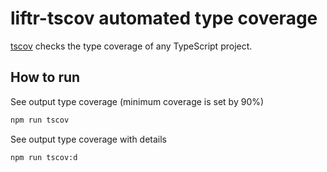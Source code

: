 # liftr-tscov automated type coverage

[tscov](https://github.com/jeroenouw/liftr-tscov) checks the type coverage of any TypeScript project.

## How to run

See output type coverage (minimum coverage is set by 90%)

```cmd
npm run tscov
```

See output type coverage with details

```cmd
npm run tscov:d
```
